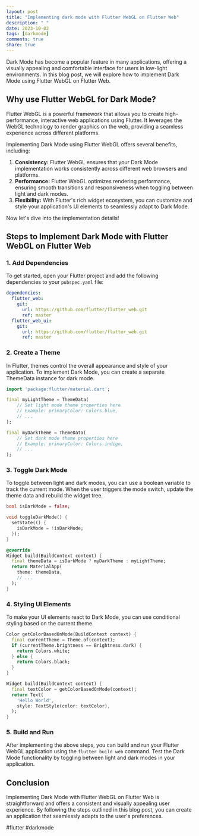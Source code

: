 ```yaml
---
layout: post
title: "Implementing dark mode with Flutter WebGL on Flutter Web"
description: " "
date: 2023-10-02
tags: [darkmode]
comments: true
share: true
---
```


Dark Mode has become a popular feature in many applications, offering a visually appealing and comfortable interface for users in low-light environments. In this blog post, we will explore how to implement Dark Mode using Flutter WebGL on Flutter Web.

## Why use Flutter WebGL for Dark Mode?

Flutter WebGL is a powerful framework that allows you to create high-performance, interactive web applications using Flutter. It leverages the WebGL technology to render graphics on the web, providing a seamless experience across different platforms.

Implementing Dark Mode using Flutter WebGL offers several benefits, including:

1. **Consistency:** Flutter WebGL ensures that your Dark Mode implementation works consistently across different web browsers and platforms.
2. **Performance:** Flutter WebGL optimizes rendering performance, ensuring smooth transitions and responsiveness when toggling between light and dark modes.
3. **Flexibility:** With Flutter's rich widget ecosystem, you can customize and style your application's UI elements to seamlessly adapt to Dark Mode.

Now let's dive into the implementation details!

## Steps to Implement Dark Mode with Flutter WebGL on Flutter Web

### 1. Add Dependencies

To get started, open your Flutter project and add the following dependencies to your `pubspec.yaml` file:

```yaml
dependencies:
  flutter_web:
    git:
      url: https://github.com/flutter/flutter_web.git
      ref: master
  flutter_web_ui:
    git:
      url: https://github.com/flutter/flutter_web.git
      ref: master
```

### 2. Create a Theme

In Flutter, themes control the overall appearance and style of your application. To implement Dark Mode, you can create a separate ThemeData instance for dark mode.

```dart
import 'package:flutter/material.dart';

final myLightTheme = ThemeData(
    // Set light mode theme properties here
    // Example: primaryColor: Colors.blue,
    // ...
);

final myDarkTheme = ThemeData(
    // Set dark mode theme properties here
    // Example: primaryColor: Colors.indigo,
    // ...
);
```

### 3. Toggle Dark Mode

To toggle between light and dark modes, you can use a boolean variable to track the current mode. When the user triggers the mode switch, update the theme data and rebuild the widget tree.

```dart
bool isDarkMode = false;

void toggleDarkMode() {
  setState(() {
    isDarkMode = !isDarkMode;
  });
}

@override
Widget build(BuildContext context) {
  final themeData = isDarkMode ? myDarkTheme : myLightTheme;
  return MaterialApp(
    theme: themeData,
    // ...
  );
}
```

### 4. Styling UI Elements

To make your UI elements react to Dark Mode, you can use conditional styling based on the current theme.

```dart
Color getColorBasedOnMode(BuildContext context) {
  final currentTheme = Theme.of(context);
  if (currentTheme.brightness == Brightness.dark) {
    return Colors.white;
  } else {
    return Colors.black;
  }
}

Widget build(BuildContext context) {
  final textColor = getColorBasedOnMode(context);
  return Text(
    'Hello World',
    style: TextStyle(color: textColor),
  );
}
```

### 5. Build and Run

After implementing the above steps, you can build and run your Flutter WebGL application using the `flutter build web` command. Test the Dark Mode functionality by toggling between light and dark modes in your application.

## Conclusion

Implementing Dark Mode with Flutter WebGL on Flutter Web is straightforward and offers a consistent and visually appealing user experience. By following the steps outlined in this blog post, you can create an application that seamlessly adapts to the user's preferences.

#flutter #darkmode